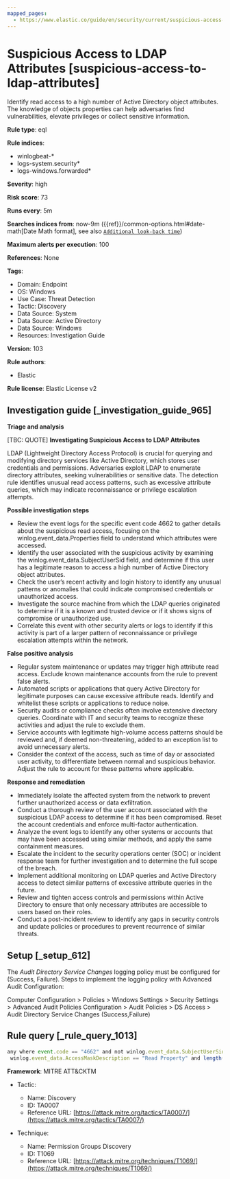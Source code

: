 ```yaml
---
mapped_pages:
  - https://www.elastic.co/guide/en/security/current/suspicious-access-to-ldap-attributes.html
---
```


# Suspicious Access to LDAP Attributes [suspicious-access-to-ldap-attributes]

Identify read access to a high number of Active Directory object attributes. The knowledge of objects properties can help adversaries find vulnerabilities, elevate privileges or collect sensitive information.

**Rule type**: eql

**Rule indices**:

* winlogbeat-*
* logs-system.security*
* logs-windows.forwarded*

**Severity**: high

**Risk score**: 73

**Runs every**: 5m

**Searches indices from**: now-9m ({{ref}}/common-options.html#date-math[Date Math format], see also [`Additional look-back time`](docs-content://solutions/security/detect-and-alert/create-detection-rule.md#rule-schedule))

**Maximum alerts per execution**: 100

**References**: None

**Tags**:

* Domain: Endpoint
* OS: Windows
* Use Case: Threat Detection
* Tactic: Discovery
* Data Source: System
* Data Source: Active Directory
* Data Source: Windows
* Resources: Investigation Guide

**Version**: 103

**Rule authors**:

* Elastic

**Rule license**: Elastic License v2

## Investigation guide [_investigation_guide_965]

**Triage and analysis**

[TBC: QUOTE]
**Investigating Suspicious Access to LDAP Attributes**

LDAP (Lightweight Directory Access Protocol) is crucial for querying and modifying directory services like Active Directory, which stores user credentials and permissions. Adversaries exploit LDAP to enumerate directory attributes, seeking vulnerabilities or sensitive data. The detection rule identifies unusual read access patterns, such as excessive attribute queries, which may indicate reconnaissance or privilege escalation attempts.

**Possible investigation steps**

* Review the event logs for the specific event code 4662 to gather details about the suspicious read access, focusing on the winlog.event_data.Properties field to understand which attributes were accessed.
* Identify the user associated with the suspicious activity by examining the winlog.event_data.SubjectUserSid field, and determine if this user has a legitimate reason to access a high number of Active Directory object attributes.
* Check the user’s recent activity and login history to identify any unusual patterns or anomalies that could indicate compromised credentials or unauthorized access.
* Investigate the source machine from which the LDAP queries originated to determine if it is a known and trusted device or if it shows signs of compromise or unauthorized use.
* Correlate this event with other security alerts or logs to identify if this activity is part of a larger pattern of reconnaissance or privilege escalation attempts within the network.

**False positive analysis**

* Regular system maintenance or updates may trigger high attribute read access. Exclude known maintenance accounts from the rule to prevent false alerts.
* Automated scripts or applications that query Active Directory for legitimate purposes can cause excessive attribute reads. Identify and whitelist these scripts or applications to reduce noise.
* Security audits or compliance checks often involve extensive directory queries. Coordinate with IT and security teams to recognize these activities and adjust the rule to exclude them.
* Service accounts with legitimate high-volume access patterns should be reviewed and, if deemed non-threatening, added to an exception list to avoid unnecessary alerts.
* Consider the context of the access, such as time of day or associated user activity, to differentiate between normal and suspicious behavior. Adjust the rule to account for these patterns where applicable.

**Response and remediation**

* Immediately isolate the affected system from the network to prevent further unauthorized access or data exfiltration.
* Conduct a thorough review of the user account associated with the suspicious LDAP access to determine if it has been compromised. Reset the account credentials and enforce multi-factor authentication.
* Analyze the event logs to identify any other systems or accounts that may have been accessed using similar methods, and apply the same containment measures.
* Escalate the incident to the security operations center (SOC) or incident response team for further investigation and to determine the full scope of the breach.
* Implement additional monitoring on LDAP queries and Active Directory access to detect similar patterns of excessive attribute queries in the future.
* Review and tighten access controls and permissions within Active Directory to ensure that only necessary attributes are accessible to users based on their roles.
* Conduct a post-incident review to identify any gaps in security controls and update policies or procedures to prevent recurrence of similar threats.


## Setup [_setup_612]

The *Audit Directory Service Changes* logging policy must be configured for (Success, Failure). Steps to implement the logging policy with Advanced Audit Configuration:

Computer Configuration > Policies > Windows Settings > Security Settings > Advanced Audit Policies Configuration > Audit Policies > DS Access > Audit Directory Service Changes (Success,Failure)


## Rule query [_rule_query_1013]

```js
any where event.code == "4662" and not winlog.event_data.SubjectUserSid : "S-1-5-18" and
 winlog.event_data.AccessMaskDescription == "Read Property" and length(winlog.event_data.Properties) >= 2000
```

**Framework**: MITRE ATT&CKTM

* Tactic:

    * Name: Discovery
    * ID: TA0007
    * Reference URL: [https://attack.mitre.org/tactics/TA0007/](https://attack.mitre.org/tactics/TA0007/)

* Technique:

    * Name: Permission Groups Discovery
    * ID: T1069
    * Reference URL: [https://attack.mitre.org/techniques/T1069/](https://attack.mitre.org/techniques/T1069/)



